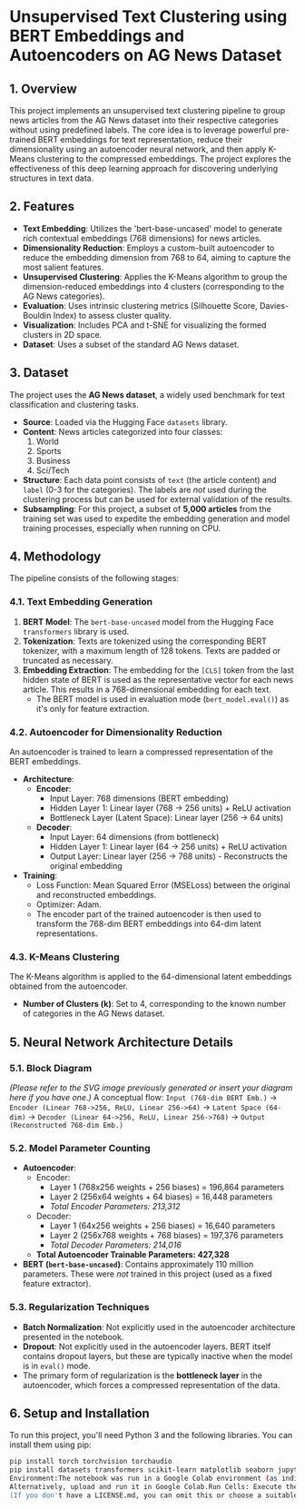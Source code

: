 # Unsupervised Text Clustering using BERT Embeddings and Autoencoders on AG News Dataset

## 1. Overview

This project implements an unsupervised text clustering pipeline to group news articles from the AG News dataset into their respective categories without using predefined labels. The core idea is to leverage powerful pre-trained BERT embeddings for text representation, reduce their dimensionality using an autoencoder neural network, and then apply K-Means clustering to the compressed embeddings. The project explores the effectiveness of this deep learning approach for discovering underlying structures in text data.

## 2. Features

* **Text Embedding**: Utilizes the 'bert-base-uncased' model to generate rich contextual embeddings (768 dimensions) for news articles.
* **Dimensionality Reduction**: Employs a custom-built autoencoder to reduce the embedding dimension from 768 to 64, aiming to capture the most salient features.
* **Unsupervised Clustering**: Applies the K-Means algorithm to group the dimension-reduced embeddings into 4 clusters (corresponding to the AG News categories).
* **Evaluation**: Uses intrinsic clustering metrics (Silhouette Score, Davies-Bouldin Index) to assess cluster quality.
* **Visualization**: Includes PCA and t-SNE for visualizing the formed clusters in 2D space.
* **Dataset**: Uses a subset of the standard AG News dataset.

## 3. Dataset

The project uses the **AG News dataset**, a widely used benchmark for text classification and clustering tasks.
* **Source**: Loaded via the Hugging Face `datasets` library.
* **Content**: News articles categorized into four classes:
    1.  World
    2.  Sports
    3.  Business
    4.  Sci/Tech
* **Structure**: Each data point consists of `text` (the article content) and `label` (0-3 for the categories). The labels are *not* used during the clustering process but can be used for external validation of the results.
* **Subsampling**: For this project, a subset of **5,000 articles** from the training set was used to expedite the embedding generation and model training processes, especially when running on CPU.

## 4. Methodology

The pipeline consists of the following stages:

### 4.1. Text Embedding Generation
1.  **BERT Model**: The `bert-base-uncased` model from the Hugging Face `transformers` library is used.
2.  **Tokenization**: Texts are tokenized using the corresponding BERT tokenizer, with a maximum length of 128 tokens. Texts are padded or truncated as necessary.
3.  **Embedding Extraction**: The embedding for the `[CLS]` token from the last hidden state of BERT is used as the representative vector for each news article. This results in a 768-dimensional embedding for each text.
    * The BERT model is used in evaluation mode (`bert_model.eval()`) as it's only for feature extraction.

### 4.2. Autoencoder for Dimensionality Reduction
An autoencoder is trained to learn a compressed representation of the BERT embeddings.
* **Architecture**:
    * **Encoder**:
        * Input Layer: 768 dimensions (BERT embedding)
        * Hidden Layer 1: Linear layer (768 $\rightarrow$ 256 units) + ReLU activation
        * Bottleneck Layer (Latent Space): Linear layer (256 $\rightarrow$ 64 units)
    * **Decoder**:
        * Input Layer: 64 dimensions (from bottleneck)
        * Hidden Layer 1: Linear layer (64 $\rightarrow$ 256 units) + ReLU activation
        * Output Layer: Linear layer (256 $\rightarrow$ 768 units) - Reconstructs the original embedding
* **Training**:
    * Loss Function: Mean Squared Error (MSELoss) between the original and reconstructed embeddings.
    * Optimizer: Adam.
    * The encoder part of the trained autoencoder is then used to transform the 768-dim BERT embeddings into 64-dim latent representations.

### 4.3. K-Means Clustering
The K-Means algorithm is applied to the 64-dimensional latent embeddings obtained from the autoencoder.
* **Number of Clusters (k)**: Set to 4, corresponding to the known number of categories in the AG News dataset.

## 5. Neural Network Architecture Details

### 5.1. Block Diagram
*(Please refer to the SVG image previously generated or insert your diagram here if you have one.)*
A conceptual flow:
`Input (768-dim BERT Emb.)` $\rightarrow$ `Encoder (Linear 768->256, ReLU, Linear 256->64)` $\rightarrow$ `Latent Space (64-dim)` $\rightarrow$ `Decoder (Linear 64->256, ReLU, Linear 256->768)` $\rightarrow$ `Output (Reconstructed 768-dim Emb.)`

### 5.2. Model Parameter Counting
* **Autoencoder**:
    * Encoder:
        * Layer 1 (768x256 weights + 256 biases) = 196,864 parameters
        * Layer 2 (256x64 weights + 64 biases) = 16,448 parameters
        * *Total Encoder Parameters: 213,312*
    * Decoder:
        * Layer 1 (64x256 weights + 256 biases) = 16,640 parameters
        * Layer 2 (256x768 weights + 768 biases) = 197,376 parameters
        * *Total Decoder Parameters: 214,016*
    * **Total Autoencoder Trainable Parameters: 427,328**
* **BERT (`bert-base-uncased`)**: Contains approximately 110 million parameters. These were *not* trained in this project (used as a fixed feature extractor).

### 5.3. Regularization Techniques
* **Batch Normalization**: Not explicitly used in the autoencoder architecture presented in the notebook.
* **Dropout**: Not explicitly used in the autoencoder layers. BERT itself contains dropout layers, but these are typically inactive when the model is in `eval()` mode.
* The primary form of regularization is the **bottleneck layer** in the autoencoder, which forces a compressed representation of the data.

## 6. Setup and Installation

To run this project, you'll need Python 3 and the following libraries. You can install them using pip:

```bash
pip install torch torchvision torchaudio
pip install datasets transformers scikit-learn matplotlib seaborn jupyter notebook
Environment:The notebook was run in a Google Colab environment (as indicated by the ipynb metadata).The device used was CPU (as per device = torch.device('cuda' if torch.cuda.is_available() else 'cpu') and the output Using device: cpu). For significantly faster execution, especially BERT embedding generation and autoencoder training, a GPU environment is highly recommended.7. Usage / Running the CodeDownload the Notebook: Obtain the CSE425_ChatGPT.ipynb file.Set up Environment: Ensure all dependencies listed above are installed.Open in Jupyter: Launch Jupyter Notebook or JupyterLab and open the .ipynb file.jupyter notebook CSE425_ChatGPT.ipynb
Alternatively, upload and run it in Google Colab.Run Cells: Execute the cells in the notebook sequentially.The first cell installs and imports necessary libraries.Subsequent cells set up the device, load the dataset, initialize the BERT tokenizer and model, define the AGNewsDataset class for embedding generation, create the autoencoder model, train the autoencoder, extract latent embeddings, perform K-Means clustering, and finally evaluate and visualize the clusters.Key Parameters in the Notebook:sample_size = 5000: Number of articles to use from the dataset.batch_size = 64: Batch size for training the autoencoder.input_dim = 768: Dimension of BERT embeddings.embedding_dim = 64: Dimension of the autoencoder's bottleneck layer.learning_rate = 0.001: Learning rate for the Adam optimizer.epochs = 20: Number of epochs for training the autoencoder.n_clusters = 4: Number of clusters for K-Means.8. Hyperparameter Optimization and TuningThe hyperparameters were primarily set to common default values or reasonable choices for this task:Autoencoder Architecture: The (768 → 256 → 64 → 256 → 768) structure was chosen. The bottleneck dimension of 64 is a significant reduction and was a primary point for potential tuning.Learning Rate, Epochs, Batch Size: Values like 0.001 for learning rate, 20 epochs, and batch size 64 are standard starting points.Tuning Approach: The notebook shows the autoencoder training loss decreasing over epochs, indicating learning. A more rigorous hyperparameter search (e.g., grid search over bottleneck dimensions, learning rates) could be performed if computational resources allow, using intrinsic clustering metrics as the optimization objective.9. Results and Evaluation9.1. Intrinsic Clustering MetricsThe quality of the clusters formed by K-Means on the 64-dimensional autoencoder embeddings was assessed using:Silhouette Score: 0.0643Davies-Bouldin Index: 3.2711These scores suggest that the clusters have some overlap and are not perfectly separated. A Silhouette Score closer to 1 and a Davies-Bouldin Index closer to 0 would indicate better clustering.9.2. Determining Clustering Accuracy (Unsupervised Context)In an unsupervised setting, "accuracy" is typically assessed by comparing the formed clusters to known ground-truth classes (if available for evaluation purposes, like in AG News). This involves:Mapping Clusters to True Labels: Since K-Means assigns arbitrary cluster IDs (0, 1, 2, 3), these need to be mapped to the actual news categories (World, Sports, etc.). This can be done using:Majority Voting: For each cluster, find the most frequent true label among its members and assign that label to the cluster.Hungarian Algorithm: An optimal assignment algorithm that maximizes the number of correctly classified samples after clustering.Calculating Metrics: Once mapped, standard classification metrics like Accuracy, Purity, Normalized Mutual Information (NMI), and Adjusted Rand Index (ARI) can be computed.The notebook focuses on intrinsic metrics, which don't require this mapping.9.3. VisualizationThe notebook uses PCA and t-SNE to reduce the 64-dimensional embeddings to 2 dimensions for visualization. Scatter plots colored by the K-Means assigned cluster labels help in qualitatively assessing the cluster separation.10. Comparison with Existing Clustering MethodsThis project explores a specific pipeline. For a comprehensive comparison:Baselines:K-Means directly on 768-dim BERT embeddings (to see the effect of the autoencoder).K-Means on TF-IDF features.Other Unsupervised Methods:Hierarchical Clustering, DBSCAN.Topic Modeling (e.g., LDA).More advanced deep clustering methods (e.g., DEC, IDEC) that jointly learn representations and clusters.The current intrinsic scores can be used as a reference when comparing against these other approaches on the same dataset subset.11. Limitations and ObstaclesComputational Resources: Training on CPU is slow. Using a GPU would significantly speed up BERT embedding generation and autoencoder training, allowing for experiments on the full dataset and more extensive hyperparameter tuning.Dataset Subsampling: Using only 5,000 samples might limit the model's ability to learn generalizable features and could affect the overall clustering quality.Hyperparameter Sensitivity: The performance of both the autoencoder and K-Means can be sensitive to hyperparameter choices. The current setup uses initial reasonable values; further tuning is likely to improve results.Evaluation Challenges: Intrinsic metrics provide some insight but don't always correlate perfectly with how humans might perceive cluster quality or how well clusters align with external (true) categories.Sequential Approach: The autoencoder is trained for reconstruction, not explicitly for creating a cluster-friendly latent space. Joint optimization techniques might yield better clustering.12. Future WorkRun experiments on the full AG News dataset using GPU resources.Conduct a systematic hyperparameter search for the autoencoder (bottleneck dimension, layer sizes, learning rate, activation functions) and K-Means.Experiment with different pooling strategies for BERT embeddings (e.g., mean pooling).Incorporate regularization techniques like Dropout or Batch Normalization in the autoencoder.Compare results with other clustering algorithms and dimensionality reduction techniques (e.g., PCA directly on BERT embeddings).Explore end-to-end deep clustering models.Perform external validation by mapping clusters to true labels and calculating metrics like NMI, ARI, and Purity.13. ReferencesDevlin, J., Chang, M. W., Lee, K., & Toutanova, K. (2018). Bert: Pre-training of deep bidirectional transformers for language understanding. arXiv preprint arXiv:1810.04805.Zhang, X., Zhao, J., & LeCun, Y. (2015). Character-level convolutional networks for text classification. In Advances in neural information processing systems (pp. 649-657).Pedregosa, F., et al. (2011). Scikit-learn: Machine learning in Python. Journal of machine learning research, 12(Oct), 2825-2830.Paszke, A., et al. (2019). PyTorch: An imperative style, high-performance deep learning library. In Advances in neural information processing systems (pp. 8026-8037).Wolf, T., et al. (2019). HuggingFace's Transformers: State-of-the-art Natural Language Processing. arXiv preprint arXiv:1910.03771.Lhoest, Q., et al. (2021). Datasets: A community library for natural language processing. arXiv preprint arXiv:2109.02846.14. License(Specify your project's license here, e.g., MIT, Apache 2.0, or state if it's for academic/personal use only).Example:This project is licensed under the MIT License - see the LICENSE.md file for details.
(If you don't have a LICENSE.md, you can omit this or choose a suitable open-source license).

